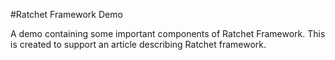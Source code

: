 #Ratchet Framework Demo

A demo containing some important components of Ratchet Framework. This is created to support an article describing Ratchet framework. 
